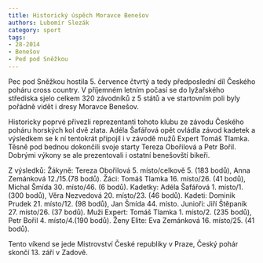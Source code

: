 ```yaml
---
title: Historický úspěch Moravce Benešov
authors: Lubomír Slezák
category: sport
tags: 
- 28-2014
- Benešov
- Ped pod Sněžkou
---
```

Pec pod Sněžkou hostila 5. července čtvrtý a tedy předposlední díl Českého poháru cross country. V příjemném letním počasí se do lyžařského střediska sjelo celkem 320 závodníků z 5 států a ve startovním poli byly pořádně vidět i dresy Moravce Benešov.

Historicky poprvé přivezli reprezentanti tohoto klubu ze závodu Českého poháru horských kol dvě zlata. Adéla Šafářová opět ovládla závod kadetek a výsledkem se k ní tentokrát připojil i v závodě mužů Expert Tomáš Tlamka. Těsně pod bednou dokončili svoje starty Tereza Obořilová a Petr Bořil. Dobrými výkony se ale prezentovali i ostatní benešovští bikeři.

Z výsledků: Žákyně: Tereza Obořilová 5. místo/celkově 5. (183 bodů), Anna Zemánková 12./15.(78 bodů). Žáci: Tomáš Tlamka 16. místo/26. (41 bodů), Michal Šmída 30. místo/46. (6 bodů). Kadetky: Adéla Šafářová 1. místo/1. (300 bodů), Věra Nezvedová 20. místo/23. (46 bodů). Kadeti: Dominik Prudek 21. místo/12. (98 bodů), Jan Šmída 44. místo. Junioři: Jiří Štěpaník 27. místo/26. (37 bodů). Muži Expert: Tomáš Tlamka 1. místo/2. (235 bodů), Petr Bořil 4. místo/4.(190 bodů). Ženy Elite: Eva Zemánková 16. místo/25. (41 bodů).

Tento víkend se jede Mistrovství České republiky v Praze, Český pohár skončí 13. září v Zadově.

